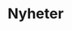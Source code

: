---
title: "Nyheter"
linkTitle: "Nyheter"
weight: 20
menuTitle: "Nyheter"
menu:
  main:
    weight: 
metadescription: "Jobtech news "
---